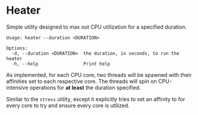 # Heater

Simple utility designed to max out CPU utilization for a specified duration.


```
Usage: heater --duration <DURATION>

Options:
  -d, --duration <DURATION>  the duration, in seconds, to run the heater
  -h, --help                 Print help

```

As implemented, for each CPU core, two threads will be spawned with their affinities set to each respective core. 
The threads will spin on CPU-intensive operations for **at least** the duration specified.

Similar to the `stress` utility, except it explicitly tries to set an affinity to for every core to try and ensure 
every core is utilized.